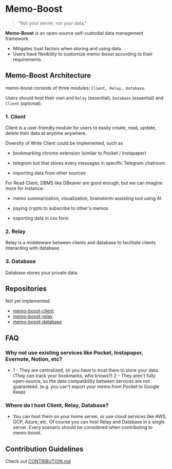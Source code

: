 # Memo-Boost

> "Not your server, not your data."

**Memo-Boost** is an open-source self-custodial data management framework.

- Mitigates trust factors when storing and using data.
- Users have flexibility to customize memo-boost according to their requirements.

## Memo-Boost Architecture

memo-boost consists of three modules: `Client, Relay, Database`.

Users should host their own and `Relay` (essential), `Database` (essential) and `Client` (optional).

### 1. Client

Client is a user-friendly module for users to easily create, read, update, delete their data at anytime anywhere.

Diversity of Write Client could be implemented, such as

- bookmarking chrome extension (similar to Pocket / Instapaper)

- telegram bot that stores every messages in specific Telegram chatroom

- importing data from other sources

For Read Client, DBMS like DBeaver are good enough, but we can imagine more for instance:

- memo summarization, visualization, brainstorm-assisting tool using AI

- paying crypto to subscribe to other's memos

- exporting data in csv form

### 2. Relay

Relay is a middleware between clients and database to facilitate clients interacting with database.

### 3. Database

Database stores your private data.

## Repositories

Not yet implemented.
- [memo-boost-client]()
- [memo-boost-relay]()
- [memo-boost-database]()

## FAQ

### Why not use existing services like Pocket, Instapaper, Evernote, Notion, etc?

- 1 - They are centralized, so you have to trust them to store your data. (They can track your bookmarks, who knows?) 2 - They aren't fully open-source, so the data compatibility between services are not guaranteed. (e.g. you can't export your memo from Pocket to Google Keep)

### Where do I host Client, Relay, Database?

- You can host them on your home server, or use cloud services like AWS, GCP, Azure, etc. Of course you can host Relay and Database in a single server. Every scenario should be considered when contributing to memo-boost.

## Contribution Guidelines

Check out [CONTRIBUTION.md](./CONTRIBUTION.md)
